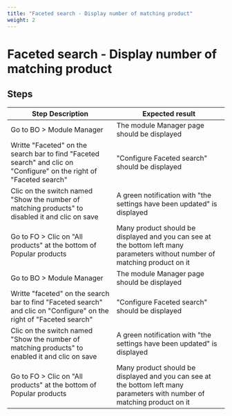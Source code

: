 ```yaml
---
title: "Faceted search - Display number of matching product"
weight: 2
---
```


# Faceted search - Display number of matching product
## Steps
| Step Description | Expected result |
| ----- | ----- |
| Go to BO > Module Manager | The module Manager page should be displayed |
| Writte "Faceted" on the search bar to find "Faceted search" and clic on "Configure" on the right of "Faceted search" | "Configure Faceted search" should be displayed |
| Clic on the switch named "Show the number of matching products" to disabled it and clic on save | A green notification with "the settings have been updated" is displayed |
| Go to FO > Clic on "All products" at the bottom of Popular products | Many product should be displayed and you can see at the bottom left many parameters without number of matching product on it |
| Go to BO > Module Manager | The module Manager page should be displayed |
| Writte "faceted" on the search bar to find "Faceted search" and clic on "Configure" on the right of "Faceted search" | "Configure Faceted search" should be displayed |
| Clic on the switch named "Show the number of matching products" to enabled it and clic on save | A green notification with "the settings have been updated" is displayed |
| Go to FO > Clic on "All products" at the bottom of Popular products | Many product should be displayed and you can see at the bottom left many parameters with number of matching product on it |
